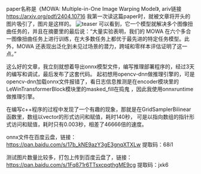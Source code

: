 paper名称是《MOWA: Multiple-in-One Image Warping Model》, ariv链接 https://arxiv.org/pdf/2404.10716
我第一次读这篇paper时，就被文章将开头的图片吸引了，图片是这样的。
![teaser](https://github.com/hpc203/MOWA-onnxrun/assets/28389623/5b5a8186-df0e-4ffe-bba2-b06eeccde5df)
可以看到，它一个模型就解决多个图像扭曲任务的，并且在摘要里的最后说：“大量实验表明，我们的 MOWA 在六个多合一图像扭曲任务上进行训练，在大多数任务上都优于最先进的特定任务模型。此外，MOWA 还表现出泛化到未见过场景的潜力，跨域和零样本评估证明了这一点。”


这么好的文章，我立刻就想着导出onnx模型文件，编写推理部署程序的，经过3天的编写和调试，最后发布了这套代码。
起初想用opencv-dnn做推理引擎的，可是opencv-dnn加载onnx文件报错了，看日志信息推测是在encoder模块里的LeWinTransformerBlock模块里的masked_fill在捣鬼
，因此我使用onnxruntime做推理引擎。

在编写c++程序的过程中发现了一个有趣的现象，那就是在GridSamplerBilinear函数里，数组以vector的形式访问和赋值，耗时140秒，
可是以指向数组的指针形式访问和赋值，耗时只有0.003秒，相差了46666倍的速度。


onnx文件在百度云盘，链接：https://pan.baidu.com/s/17b_kNE9azY3gE3gnqXTXLw 
提取码：68i1


测试图片数量比较多，打包上传到百度云盘了，链接：https://pan.baidu.com/s/1Fq871r6TTsxcpqthgME9cg 
提取码：jxk6
